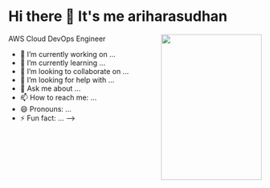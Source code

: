 # Hi there 👋 It's me ariharasudhan

AWS Cloud DevOps Engineer
<img align="right" width="200" height="290" src="https://thecloudlegion.com/images/devops.gif">


- 🔭 I’m currently working on ...
- 🌱 I’m currently learning ...
- 👯 I’m looking to collaborate on ...
- 🤔 I’m looking for help with ...
- 💬 Ask me about ...
- 📫 How to reach me: ...
- 😄 Pronouns: ...
- ⚡ Fun fact: ...
-->
